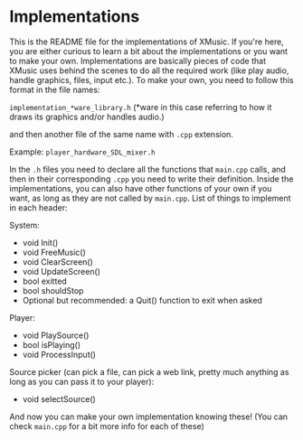 # Implementations

This is the README file for the implementations of XMusic. If you're here,
you are either curious to learn a bit about the implementations or 
you want to make your own. Implementations are basically pieces of code
that XMusic uses behind the scenes to do all the required work (like
play audio, handle graphics, files, input etc.). To make your own, you
need to follow this format in the file names:

`implementation_*ware_library.h` (*ware in this case referring to
how it draws its graphics and/or handles audio.)

and then another file of the same name with `.cpp` extension.

Example: `player_hardware_SDL_mixer.h`

In the `.h` files you need to declare all the functions that `main.cpp` calls,
and then in their corresponding `.cpp` you need to write their definition.
Inside the implementations, you can also have other functions of your own if you want,
as long as they are not called by `main.cpp`. List of things to implement in each
header:

System:
<ul>
<li>void Init()</li>
<li>void FreeMusic()</li>
<li>void ClearScreen()</li>
<li>void UpdateScreen()</li>
<li>bool exitted</li>
<li>bool shouldStop</li>
<li>Optional but recommended: a Quit() function to exit when asked</li>
</ul>

Player:
<ul>
<li>void PlaySource()</li>
<li>bool isPlaying()</li>
<li>void ProcessInput()</li>
</ul>

Source picker (can pick a file, can pick a web link, pretty much anything
as long as you can pass it to your player):
<ul>
<li>void selectSource()</li>
</ul>

And now you can make your own implementation knowing these!
(You can check `main.cpp` for a bit more info for each of these)